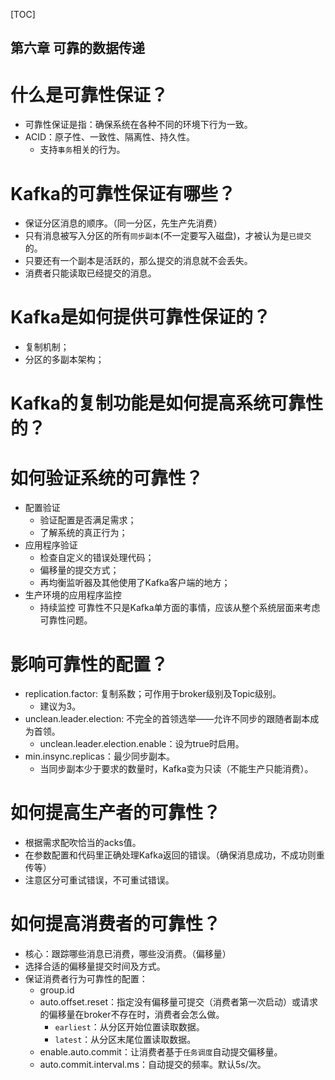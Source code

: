 [TOC]

第六章 可靠的数据传递
---

# 什么是可靠性保证？
* 可靠性保证是指：确保系统在各种不同的环境下行为一致。
* ACID：原子性、一致性、隔离性、持久性。
  * 支持`事务`相关的行为。

# Kafka的可靠性保证有哪些？
* 保证分区消息的顺序。（同一分区，先生产先消费）
* 只有消息被写入分区的所有`同步副本`(不一定要写入磁盘)，才被认为是`已提交`的。
* 只要还有一个副本是活跃的，那么提交的消息就不会丢失。
* 消费者只能读取已经提交的消息。

# Kafka是如何提供可靠性保证的？
* 复制机制；
* 分区的多副本架构；

# Kafka的复制功能是如何提高系统可靠性的？


# 如何验证系统的可靠性？
* 配置验证
  * 验证配置是否满足需求；
  * 了解系统的真正行为；
* 应用程序验证
  * 检查自定义的错误处理代码；
  * 偏移量的提交方式；
  * 再均衡监听器及其他使用了Kafka客户端的地方；
* 生产环境的应用程序监控
  * 持续监控
可靠性不只是Kafka单方面的事情，应该从整个系统层面来考虑可靠性问题。

# 影响可靠性的配置？
* replication.factor: 复制系数；可作用于broker级别及Topic级别。
  * 建议为3。
* unclean.leader.election: 不完全的首领选举——允许不同步的跟随者副本成为首领。
  * unclean.leader.election.enable：设为true时启用。
* min.insync.replicas：最少同步副本。
  * 当同步副本少于要求的数量时，Kafka变为只读（不能生产只能消费）。

# 如何提高生产者的可靠性？
* 根据需求配吹恰当的acks值。
* 在参数配置和代码里正确处理Kafka返回的错误。（确保消息成功，不成功则重传等）
* 注意区分可重试错误，不可重试错误。

# 如何提高消费者的可靠性？
* 核心：跟踪哪些消息已消费，哪些没消费。（偏移量）
* 选择合适的偏移量提交时间及方式。
* 保证消费者行为可靠性的配置：
  * group.id
  * auto.offset.reset：指定没有偏移量可提交（消费者第一次启动）或请求的偏移量在broker不存在时，消费者会怎么做。
    * `earliest`：从分区开始位置读取数据。
    * `latest`：从分区末尾位置读取数据。
  * enable.auto.commit：让消费者基于`任务调度`自动提交偏移量。
  * auto.commit.interval.ms：自动提交的频率。默认5s/次。
